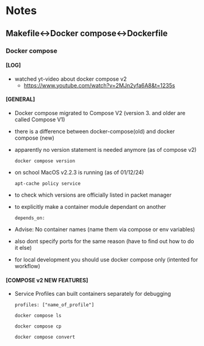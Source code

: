 # Notes

## Makefile<->Docker compose<->Dockerfile

### Docker compose

#### [LOG]
- watched yt-video about docker compose v2
    - https://www.youtube.com/watch?v=2MJn2yfa6A8&t=1235s

#### [GENERAL]
- Docker compose migrated to Compose V2
(version 3. and older are called Compose V1)
- there is a difference between docker-compose(old) and docker compose (new)
- apparently no version statement is needed anymore (as of compose v2)

    ` docker compose version `

- on school MacOS v2.2.3 is running (as of 01/12/24)

    ` apt-cache policy service `

- to check which versions are officially listed in packet manager

- to explicitly make a container module dependant on another

    ` depends_on: `

- Advise: No container names (name them via compose or env variables)
- also dont specify ports for the same reason (have to find out how to do it else)
- for local development you should use docker compose only (intented for workflow)

#### [COMPOSE v2 NEW FEATURES]

- Service Profiles can built containers separately for debugging

    ` profiles: ["name_of_profile"] `

    ` docker compose ls `

    ` docker compose cp `

    ` docker compose convert `
